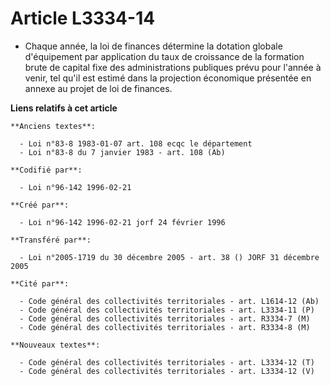 # Article L3334-14

- Chaque année, la loi de finances détermine la dotation globale d'équipement par application du taux de croissance de la
formation brute de capital fixe des administrations publiques prévu pour l'année à venir, tel qu'il est estimé dans la
projection économique présentée en annexe au projet de loi de finances.

**Liens relatifs à cet article**

	**Anciens textes**:

	  - Loi n°83-8 1983-01-07 art. 108 ecqc le département
	  - Loi n°83-8 du 7 janvier 1983 - art. 108 (Ab)

	**Codifié par**:

	  - Loi n°96-142 1996-02-21

	**Créé par**:

	  - Loi n°96-142 1996-02-21 jorf 24 février 1996

	**Transféré par**:

	  - Loi n°2005-1719 du 30 décembre 2005 - art. 38 () JORF 31 décembre 2005

	**Cité par**:

	  - Code général des collectivités territoriales - art. L1614-12 (Ab)
	  - Code général des collectivités territoriales - art. L3334-11 (P)
	  - Code général des collectivités territoriales - art. R3334-7 (M)
	  - Code général des collectivités territoriales - art. R3334-8 (M)

	**Nouveaux textes**:

	  - Code général des collectivités territoriales - art. L3334-12 (T)
	  - Code général des collectivités territoriales - art. L3334-12 (V)
